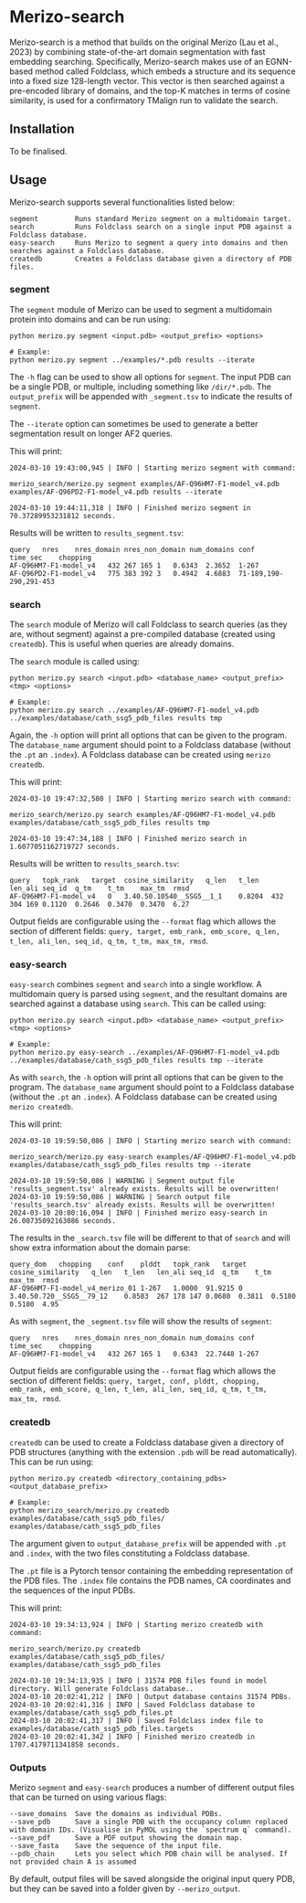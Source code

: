 # Merizo-search

Merizo-search is a method that builds on the original Merizo (Lau et al., 2023) by combining state-of-the-art domain segmentation with fast embedding searching. Specifically, Merizo-search makes use of an EGNN-based method called Foldclass, which embeds a structure and its sequence into a fixed size 128-length vector. This vector is then searched against a pre-encoded library of domains, and the top-K matches in terms of cosine similarity, is used for a confirmatory TMalign run to validate the search. 

## Installation

To be finalised. 

## Usage

Merizo-search supports several functionalities listed below:
```
segment         Runs standard Merizo segment on a multidomain target.
search          Runs Foldclass search on a single input PDB against a Foldclass database.
easy-search     Runs Merizo to segment a query into domains and then searches against a Foldclass database.
createdb        Creates a Foldclass database given a directory of PDB files. 
```

### segment

The `segment` module of Merizo can be used to segment a multidomain protein into domains and can be run using: 
```
python merizo.py segment <input.pdb> <output_prefix> <options>

# Example:
python merizo.py segment ../examples/*.pdb results --iterate
```

The `-h` flag can be used to show all options for `segment`. The input PDB can be a single PDB, or multiple, including something like `/dir/*.pdb`. The `output_prefix` will be appended with `_segment.tsv` to indicate the results of `segment`. 

The `--iterate` option can sometimes be used to generate a better segmentation result on longer AF2 queries.

This will print:
```
2024-03-10 19:43:00,945 | INFO | Starting merizo segment with command:

merizo_search/merizo.py segment examples/AF-Q96HM7-F1-model_v4.pdb examples/AF-Q96PD2-F1-model_v4.pdb results --iterate

2024-03-10 19:44:11,318 | INFO | Finished merizo segment in 70.37289953231812 seconds.
```

Results will be written to `results_segment.tsv`:
```
query   nres    nres_domain nres_non_domain num_domains conf    time_sec    chopping
AF-Q96HM7-F1-model_v4	432	267	165	1	0.6343	2.3652	1-267
AF-Q96PD2-F1-model_v4	775	383	392	3	0.4942	4.6883	71-189,190-290,291-453
```

### search

The `search` module of Merizo will call Foldclass to search queries (as they are, without segment) against a pre-compiled database (created using `createdb`). This is useful when queries are already domains. 

The `search` module is called using:
```
python merizo.py search <input.pdb> <database_name> <output_prefix> <tmp> <options>

# Example:
python merizo.py search ../examples/AF-Q96HM7-F1-model_v4.pdb ../examples/database/cath_ssg5_pdb_files results tmp
```

Again, the `-h` option will print all options that can be given to the program. The `database_name` argument should point to a Foldclass database (without the `.pt` an `.index`). A Foldclass database can be created using `merizo createdb`. 

This will print:
```
2024-03-10 19:47:32,580 | INFO | Starting merizo search with command:

merizo_search/merizo.py search examples/AF-Q96HM7-F1-model_v4.pdb examples/database/cath_ssg5_pdb_files results tmp

2024-03-10 19:47:34,188 | INFO | Finished merizo search in 1.6077051162719727 seconds.
```

Results will be written to `results_search.tsv`:
```
query   topk_rank   target  cosine_similarity   q_len   t_len   len_ali seq_id  q_tm    t_tm    max_tm  rmsd
AF-Q96HM7-F1-model_v4	0	3.40.50.10540__SSG5__1_1	0.8204	432	304	169	0.1120	0.2646	0.3470	0.3470	6.27
```

Output fields are configurable using the `--format` flag which allows the section of different fields: `query, target, emb_rank, emb_score, q_len, t_len, ali_len, seq_id, q_tm, t_tm, max_tm, rmsd`.

### easy-search

`easy-search` combines `segment` and `search` into a single workflow. A multidomain query is parsed using `segment`, and the resultant domains are searched against a database using `search`. This can be called using:
```
python merizo.py search <input.pdb> <database_name> <output_prefix> <tmp> <options>

# Example:
python merizo.py easy-search ../examples/AF-Q96HM7-F1-model_v4.pdb ../examples/database/cath_ssg5_pdb_files results tmp --iterate
```

As with `search`, the `-h` option will print all options that can be given to the program. The `database_name` argument should point to a Foldclass database (without the `.pt` an `.index`). A Foldclass database can be created using `merizo createdb`. 

This will print: 
```
2024-03-10 19:59:50,086 | INFO | Starting merizo search with command:

merizo_search/merizo.py easy-search examples/AF-Q96HM7-F1-model_v4.pdb examples/database/cath_ssg5_pdb_files results tmp --iterate

2024-03-10 19:59:50,086 | WARNING | Segment output file 'results_segment.tsv' already exists. Results will be overwritten!
2024-03-10 19:59:50,086 | WARNING | Search output file 'results_search.tsv' already exists. Results will be overwritten!
2024-03-10 20:00:16,094 | INFO | Finished merizo easy-search in 26.00735092163086 seconds.
```

The results in the `_search.tsv` file will be different to that of `search` and will show extra information about the domain parse:
```
query_dom   chopping    conf    plddt   topk_rank   target  cosine_similarity   q_len   t_len   len_ali seq_id  q_tm    t_tm    max_tm  rmsd
AF-Q96HM7-F1-model_v4_merizo_01	1-267	1.0000	91.9215	0	3.40.50.720__SSG5__79_12	0.8583	267	178	147	0.0680	0.3811	0.5180	0.5180	4.95
```

As with `segment`, the `_segment.tsv` file will show the results of `segment`:
```
query   nres    nres_domain nres_non_domain num_domains conf    time_sec    chopping
AF-Q96HM7-F1-model_v4	432	267	165	1	0.6343	22.7448	1-267
```

Output fields are configurable using the `--format` flag which allows the section of different fields: `query, target, conf, plddt, chopping, emb_rank, emb_score, q_len, t_len, ali_len, seq_id, q_tm, t_tm, max_tm, rmsd`.

### createdb

`createdb` can be used to create a Foldclass database given a directory of PDB structures (anything with the extension `.pdb` will be read automatically). This can be run using:
```
python merizo.py createdb <directory_containing_pdbs> <output_database_prefix>

# Example:
python merizo_search/merizo.py createdb examples/database/cath_ssg5_pdb_files/ examples/database/cath_ssg5_pdb_files
```

The argument given to `output_database_prefix` will be appended with `.pt` and `.index`, with the two files constituting a Foldclass database. 

The `.pt` file is a Pytorch tensor containing the embedding representation of the PDB files.
The `.index` file contains the PDB names, CA coordinates and the sequences of the input PDBs.

This will print:
```
2024-03-10 19:34:13,924 | INFO | Starting merizo createdb with command:

merizo_search/merizo.py createdb examples/database/cath_ssg5_pdb_files/ examples/database/cath_ssg5_pdb_files

2024-03-10 19:34:13,935 | INFO | 31574 PDB files found in model directory. Will generate Foldclass database..
2024-03-10 20:02:41,212 | INFO | Output database contains 31574 PDBs.
2024-03-10 20:02:41,316 | INFO | Saved Foldclass database to examples/database/cath_ssg5_pdb_files.pt
2024-03-10 20:02:41,317 | INFO | Saved Foldclass index file to examples/database/cath_ssg5_pdb_files.targets
2024-03-10 20:02:41,342 | INFO | Finished merizo createdb in 1707.4179711341858 seconds.
```

### Outputs

Merizo `segment` and `easy-search` produces a number of different output files that can be turned on using various flags:
```
--save_domains  Save the domains as individual PDBs.
--save_pdb      Save a single PDB with the occupancy column replaced with domain IDs. (Visualise in PyMOL using the `spectrum q` command).
--save_pdf      Save a PDF output showing the domain map.
--save_fasta    Save the sequence of the input file.
--pdb_chain     Lets you select which PDB chain will be analysed. If not provided chain A is assumed
```

By default, output files will be saved alongside the original input query PDB, but they can be saved into a folder given by `--merizo_output`.